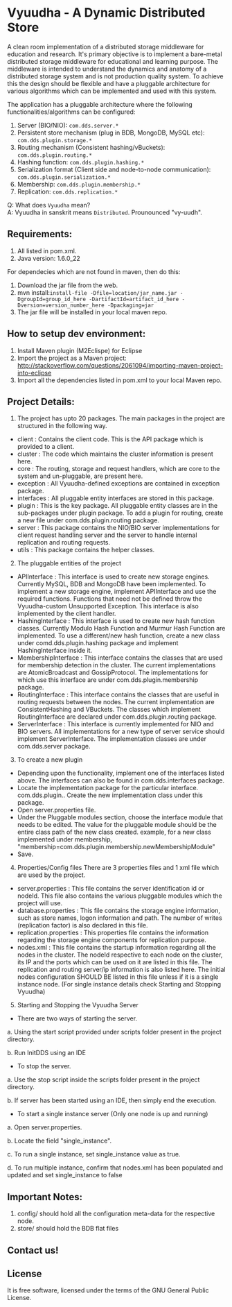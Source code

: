 Vyuudha - A Dynamic Distributed Store
=====================================

A clean room implementation of a distributed storage middleware for education and research. It's 
primary objective is to implement a bare-metal distributed storage middleware for educational and 
learning purpose. The middleware is intended to understand the dynamics and anatomy of a distributed
storage system and is not production quality system.
To achieve this the design should be flexible and have a pluggable architecture for various algorithms 
which can be implemented and used with this system.

The application has a pluggable architecture where the following functionalities/algorithms can be configured:  

1. Server (BIO/NIO): `com.dds.server.*`
2. Persistent store mechanism (plug in BDB, MongoDB, MySQL etc): `com.dds.plugin.storage.*`
3. Routing mechanism (Consistent hashing/vBuckets): `com.dds.plugin.routing.*`
4. Hashing function: `com.dds.plugin.hashing.*`
5. Serialization format (Client side and node-to-node communication): `com.dds.plugin.serialization.*`  
6. Membership: `com.dds.plugin.membership.*`
7. Replication: `com.dds.replication.*`

Q: What does `Vyuudha` mean?  
A: Vyuudha in sanskrit means `Distributed`. Prounounced "vy-uudh".  

Requirements:  
-------------
1. All listed in pom.xml.
2. Java version: 1.6.0_22
    
    
For dependecies which are not found in maven, then do this:  
1. Download the jar file from the web.  
2. mvn install:`install-file -Dfile=location/jar_name.jar -DgroupId=group_id_here -DartifactId=artifact_id_here -Dversion=version_number_here -Dpackaging=jar`  
3. The jar file will be installed in your local maven repo.  
    
    
How to setup dev environment:
-----------------------------
1. Install Maven plugin (M2Eclispe) for Eclipse
2. Import the project as a Maven project: http://stackoverflow.com/questions/2061094/importing-maven-project-into-eclipse
3. Import all the dependencies listed in pom.xml to your local Maven repo.

Project Details:
---------------
1. The project has upto 20 packages. The main packages in the project are structured in the following way.
 - client : Contains the client code. This is the API package which is provided to a client.
 - cluster : The code which maintains the cluster information is present here.
 - core : The routing, storage and request handlers, which are core to the system and un-pluggable, are present here.
 - exception : All Vyuudha-defined exceptions are contained in exception package.
 - interfaces : All pluggable entity interfaces are stored in this package.
 - plugin : This is the key package. All pluggable entity classes are in the sub-packages under plugin package. To add
 a plugin for routing, create a new file under com.dds.plugin.routing package.
 - server : This package contains the NIO/BIO server implementations for client request handling server and the server
 to handle internal replication and routing requests.
 - utils : This package contains the helper classes.
 
2. The pluggable entities of the project
 - APIInterface : This interface is used to create new storage engines. Currently MySQL, BDB and MongoDB have been 
 implemented. To implement a new storage engine, implement APIInterface and use the required functions. Functions 
 that need not be defined throw the Vyuudha-custom Unsupported Exception. This interface is also implemented by the
 client handler.
 - HashingInterface : This interface is used to create new hash function classes. Currently Modulo Hash Function and 
 Murmur Hash Function are implemented. To use a different/new hash function, create a new class under comd.dds.plugin.hashing
 package and implement HashingInterface inside it. 
 - MembershipInterface : This interface contains the classes that are used for membership detection in the cluster. The
 current implementations are AtomicBroadcast and GossipProtocol. The implementations for which use this interface are
 under com.dds.plugin.membership package.
 - RoutingInterface : This interface contains the classes that are useful in routing requests between the nodes. The
 current implementation are ConsistentHashing and VBuckets. The classes which implement RoutingInterface are declared 
 under com.dds.plugin.routing package.
 - ServerInterface : This interface is currently implemented for NIO and BIO servers. All implementations for a new type
 of server service should implement ServerInterface. The implementation classes are under com.dds.server package.
 
3. To create a new plugin
 - Depending upon the functionality, implement one of the interfaces listed above. The interfaces can also be found
 in com.dds.interfaces package.
 - Locate the implementation package for the particular interface. com.dds.plugin.<InterfaceModule>. Create the new 
 implementation class under this package.
 - Open server.properties file.
 - Under the Pluggable modules section, choose the interface module that needs to be edited. The value for the pluggable 
 module should be the entire class path of the new class created. example, for a new class implemented under membership,
 "membership=com.dds.plugin.membership.newMembershipModule" 
 - Save.

4. Properties/Config files
 There are 3 properties files and 1 xml file which are used by the project.
 - server.properties : This file contains the server identification id or nodeId. This file also contains the various
 pluggable modules which the project will use. 
 - database.properties : This file contains the storage engine information, such as store names, logon information and
 path. The number of writes (replication factor) is also declared in this file. 
 - replication.properties : This properties file contains the information regarding the storage engine components for
 replication purpose.  
 - nodes.xml : This file contains the startup information regarding all the nodes in the cluster. The nodeId respective
 to each node on the cluster, its IP and the ports which can be used on it are listed in this file. The replication
 and routing server/ip information is also listed here. The initial nodes configuration SHOULD BE listed in this file
 unless if it is a single instance node. (For single instance details check Starting and Stopping Vyuudha)

5. Starting and Stopping the Vyuudha Server
 
 - There are two ways of starting the server.
 
 a. Using the start script provided under scripts folder present in the project directory.
 
 b. Run InitDDS using an IDE
 - To stop the server.
 
 a. Use the stop script inside the scripts folder present in the project directory.
 
 b. If server has been started using an IDE, then simply end the execution.
 - To start a single instance server (Only one node is up and running)
 
 a. Open server.properties.
 
 b. Locate the field "single_instance".
 
 c. To run a single instance, set single_instance value as true.
 
 d. To run multiple instance, confirm that nodes.xml has been populated and updated and set single_instance to false
 

Important Notes:
----------------
1. config/ should hold all the configuration meta-data for the respective node.
2. store/ should hold the BDB flat files
	
Contact us!
-----------


License
-------
It is free software, licensed under the terms of the GNU General Public License.


